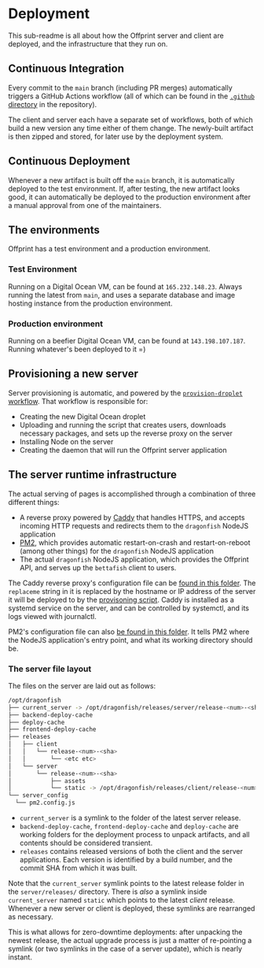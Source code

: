 # Deployment
This sub-readme is all about how the Offprint server and client are deployed, and the infrastructure that they run on.

## Continuous Integration
Every commit to the `main` branch (including PR merges) automatically triggers a GitHub Actions workflow (all of which can be found in the [`.github` directory](../.github) in the repository).

The client and server each have a separate set of workflows, both of which build a new version any time either of them change. The newly-built artifact is then zipped and stored, for later use by the deployment system.

## Continuous Deployment
Whenever a new artifact is built off the `main` branch, it is automatically deployed to the test environment. If, after testing, the new artifact looks good, it can automatically be deployed to the production environment after a manual approval from one of the maintainers.

## The environments
Offprint has a test environment and a production environment. 

### Test Environment
Running on a Digital Ocean VM, can be found at `165.232.148.23`. Always running the latest from `main`, and uses a separate database and image hosting instance from the production environment.

### Production environment
Running on a beefier Digital Ocean VM, can be found at `143.198.107.187`. Running whatever's been deployed to it =)

## Provisioning a new server
Server provisioning is automatic, and powered by the [`provision-droplet` workflow](../.github/workflows/provision-droplet.yml). That workflow is responsible for:
 - Creating the new Digital Ocean droplet
 - Uploading and running the script that creates users, downloads necessary packages, and sets up the reverse proxy on the server
 - Installing Node on the server
 - Creating the daemon that will run the Offprint server application

 ## The server runtime infrastructure
 The actual serving of pages is accomplished through a combination of three different things:
  - A reverse proxy powered by [Caddy](https://caddyserver.com/) that handles HTTPS, and accepts incoming HTTP requests and redirects them to the `dragonfish` NodeJS application
  - [PM2](https://pm2.keymetrics.io/), which provides automatic restart-on-crash and restart-on-reboot (among other things) for the `dragonfish` NodeJS application
  -  The actual `dragonfish` NodeJS application, which provides the Offprint API, and serves up the `bettafish` client to users.

  The Caddy reverse proxy's configuration file can be [found in this folder](./Caddyfile). The `replaceme` string in it is replaced by the hostname or IP address of the server it will be deployed to by the [provisoning script](./provision.sh). Caddy is installed as a systemd service on the server, and can be controlled by systemctl, and its logs viewed with journalctl.

  PM2's configuration file can also [be found in this folder](./pm2.config.js). It tells PM2 where the NodeJS application's entry point, and what its working directory should be.

  ### The server file layout
  The files on the server are laid out as follows:
  
  ```bash
/opt/dragonfish
├── current_server -> /opt/dragonfish/releases/server/release-<num>-<sha>
├── backend-deploy-cache
├── deploy-cache
├── frontend-deploy-cache
├── releases
│   ├── client
│   │   └── release-<num>-<sha>
│   │       └── <etc etc>
│   └── server
│       └── release-<num>-<sha>
│           ├── assets
│           └── static -> /opt/dragonfish/releases/client/release-<num>-<sha>
└── server_config
    └── pm2.config.js
  ```

- `current_server` is a symlink to the folder of the latest server release.
- `backend-deploy-cache`, `frontend-deploy-cache` and `deploy-cache` are working folders for the deployment process to unpack artifacts, and all contents should be considered transient.
- `releases` contains released versions of both the client and the server applications. Each version is identified by a build number, and the commit SHA from which it was built.

Note that the `current_server` symlink points to the latest release folder in the `server/releases/` directory. There is _also_ a symlink inside `current_server` named `static` which points to the latest _client_ release. Whenever a new server or client is deployed, these symlinks are rearranged as necessary. 

This is what allows for zero-downtime deployments: after unpacking the newest release, the actual upgrade process is just a matter of re-pointing a symlink (or two symlinks in the case of a server update), which is nearly instant.
